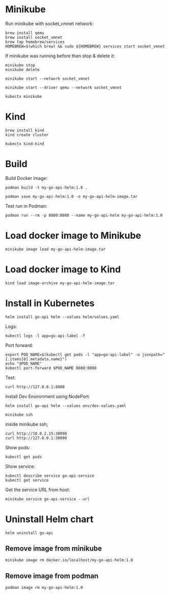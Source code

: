 # Minikube

Run minikube with socket_vmnet network:

```shell
brew install qemu
brew install socket_vmnet
brew tap homebrew/services
HOMEBREW=$(which brew) && sudo ${HOMEBREW} services start socket_vmnet
```

If minikube was running before then stop & delete it:

```shell
minikube stop
minikube delete
```

```shell
minikube start --network socket_vmnet
```
```shell
minikube start --driver qemu --network socket_vmnet
```

```shell
kubectx minikube
```

# Kind

```shell
brew install kind
kind create cluster
```

```shell
kubectx kind-kind
```

# Build

Build Docker image:

```shell
podman build -t my-go-api-helm:1.0 .
```
```shell
podman save my-go-api-helm:1.0 -o my-go-api-helm-image.tar
```

Test run in Podman:

```shell
podman run --rm -p 8080:8080 --name my-go-api-helm my-go-api-helm:1.0 
```

# Load docker image to Minikube

```shell
minikube image load my-go-api-helm-image.tar
```

# Load docker image to Kind

```shell
kind load image-archive my-go-api-helm-image.tar
```

# Install in Kubernetes

```shell
helm install go-api helm --values helm/values.yaml
```

Logs:

```shell
kubectl logs -l app=go-api-label -f
```

Port forward:

```shell
export POD_NAME=$(kubectl get pods -l "app=go-api-label" -o jsonpath="{.items[0].metadata.name}")
echo "$POD_NAME"
kubectl port-forward $POD_NAME 8080:8080
```

Test:

```shell
curl http://127.0.0.1:8080
```

Install Dev Environment using NodePort:

```shell
helm install go-api helm --values env/dev-values.yaml
```

```shell
minikube ssh
```

inside minikube ssh;

```shell
curl http://10.0.2.15:30090
curl http://127.0.0.1:30090
```

Show pods:

```shell
kubectl get pods
```

Show service:

```shell
kubectl describe service go-api-service
kubectl get service
```

Get the service URL from host:

```shell
minikube service go-api-service --url
```

# Uninstall Helm chart

```shell
helm uninstall go-api
```

## Remove image from minikube

```shell
minikube image rm docker.io/localhost/my-go-api-helm:1.0
```

## Remove image from podman

```shell
podman image rm my-go-api-helm:1.0
```
